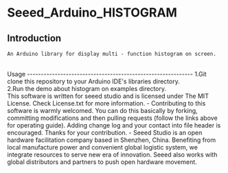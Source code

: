 Seeed_Arduino_HISTOGRAM
============================================================
Introduction
------------------------------------------------------------
    An Arduino library for display multi - function histogram on screen.
<br> 
Usage
------------------------------------------------------------
    1.Git clone this repository to your Arduino IDE's libraries directory.<br>
    2.Run the demo about histogram on examples directory.<br>
    This software is written for seeed studio and is licensed under The MIT License. Check License.txt for more information.
-
    Contributing to this software is warmly welcomed. You can do this basically by
    forking, committing modifications and then pulling requests (follow the links above
    for operating guide). Adding change log and your contact into file header is encouraged.
    Thanks for your contribution.
-
    Seeed Studio is an open hardware facilitation company based in Shenzhen, China.
    Benefiting from local manufacture power and convenient global logistic system,
    we integrate resources to serve new era of innovation. Seeed also works with
    global distributors and partners to push open hardware movement.
